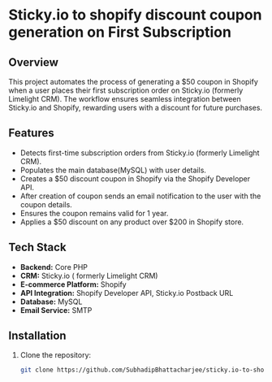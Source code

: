 # Sticky.io to shopify discount coupon generation on First Subscription

## Overview
This project automates the process of generating a $50 coupon in Shopify when a user places their first subscription order on Sticky.io (formerly Limelight CRM). 
The workflow ensures seamless integration between Sticky.io and Shopify, rewarding users with a discount for future purchases.

## Features
- Detects first-time subscription orders from Sticky.io (formerly Limelight CRM).
- Populates the main database(MySQL) with user details.
- Creates a $50 discount coupon in Shopify via the Shopify Developer API.
- After creation of coupon sends an email notification to the user with the coupon details.
- Ensures the coupon remains valid for 1 year.
- Applies a $50 discount on any product over $200 in Shopify store.

## Tech Stack
- **Backend:** Core PHP
- **CRM:** Sticky.io ( formerly Limelight CRM)
- **E-commerce Platform:** Shopify
- **API Integration:** Shopify Developer API, Sticky.io Postback URL
- **Database:** MySQL 
- **Email Service:** SMTP

## Installation
1. Clone the repository:  
   ```bash
   git clone https://github.com/SubhadipBhattacharjee/sticky.io-to-shopify-discount-coupon-generator.git
